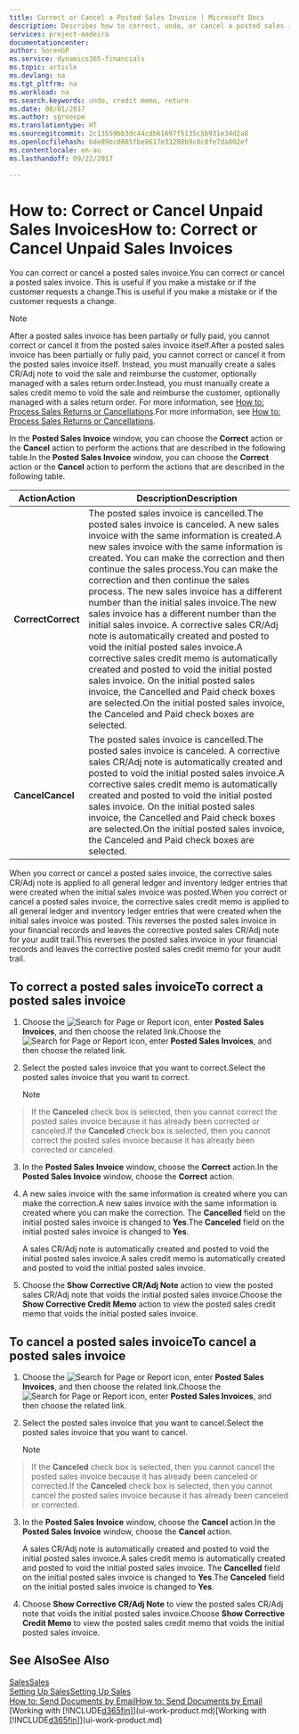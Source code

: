```yaml
---
title: Correct or Cancel a Posted Sales Invoice | Microsoft Docs
description: Describes how to correct, undo, or cancel a posted sales invoice and apply a sales CR/Adj Note.
services: project-madeira
documentationcenter: 
author: SorenGP
ms.service: dynamics365-financials
ms.topic: article
ms.devlang: na
ms.tgt_pltfrm: na
ms.workload: na
ms.search.keywords: undo, credit memo, return
ms.date: 08/01/2017
ms.author: sgroespe
ms.translationtype: HT
ms.sourcegitcommit: 2c13559bb3dc44cdb61697f5135c5b931e34d2a8
ms.openlocfilehash: 6de89bc0865fbe8617e33288b9c0c8fe7da802ef
ms.contentlocale: en-au
ms.lasthandoff: 09/22/2017

---
```

# <a name="how-to-correct-or-cancel-unpaid-sales-invoices"></a><span data-ttu-id="50b89-103">How to: Correct or Cancel Unpaid Sales Invoices</span><span class="sxs-lookup"><span data-stu-id="50b89-103">How to: Correct or Cancel Unpaid Sales Invoices</span></span>
<span data-ttu-id="50b89-104">You can correct or cancel a posted sales invoice.</span><span class="sxs-lookup"><span data-stu-id="50b89-104">You can correct or cancel a posted sales invoice.</span></span> <span data-ttu-id="50b89-105">This is useful if you make a mistake or if the customer requests a change.</span><span class="sxs-lookup"><span data-stu-id="50b89-105">This is useful if you make a mistake or if the customer requests a change.</span></span>

> [!NOTE]  
>   <span data-ttu-id="50b89-106">After a posted sales invoice has been partially or fully paid, you cannot correct or cancel it from the posted sales invoice itself.</span><span class="sxs-lookup"><span data-stu-id="50b89-106">After a posted sales invoice has been partially or fully paid, you cannot correct or cancel it from the posted sales invoice itself.</span></span> <span data-ttu-id="50b89-107">Instead, you must manually create a sales CR/Adj note to void the sale and reimburse the customer, optionally managed with a sales return order.</span><span class="sxs-lookup"><span data-stu-id="50b89-107">Instead, you must manually create a sales credit memo to void the sale and reimburse the customer, optionally managed with a sales return order.</span></span> <span data-ttu-id="50b89-108">For more information, see [How to: Process Sales Returns or Cancellations](sales-how-process-sales-returns-cancellations.md).</span><span class="sxs-lookup"><span data-stu-id="50b89-108">For more information, see [How to: Process Sales Returns or Cancellations](sales-how-process-sales-returns-cancellations.md).</span></span>

<span data-ttu-id="50b89-109">In the **Posted Sales Invoice** window, you can choose the **Correct** action or the **Cancel** action to perform the actions that are described in the following table.</span><span class="sxs-lookup"><span data-stu-id="50b89-109">In the **Posted Sales Invoice** window, you can choose the **Correct** action or the **Cancel** action to perform the actions that are described in the following table.</span></span>

| <span data-ttu-id="50b89-110">Action</span><span class="sxs-lookup"><span data-stu-id="50b89-110">Action</span></span> | <span data-ttu-id="50b89-111">Description</span><span class="sxs-lookup"><span data-stu-id="50b89-111">Description</span></span> |
| --- | --- |
| <span data-ttu-id="50b89-112">**Correct**</span><span class="sxs-lookup"><span data-stu-id="50b89-112">**Correct**</span></span> |<span data-ttu-id="50b89-113">The posted sales invoice is cancelled.</span><span class="sxs-lookup"><span data-stu-id="50b89-113">The posted sales invoice is canceled.</span></span> <span data-ttu-id="50b89-114">A new sales invoice with the same information is created.</span><span class="sxs-lookup"><span data-stu-id="50b89-114">A new sales invoice with the same information is created.</span></span> <span data-ttu-id="50b89-115">You can make the correction and then continue the sales process.</span><span class="sxs-lookup"><span data-stu-id="50b89-115">You can make the correction and then continue the sales process.</span></span> <span data-ttu-id="50b89-116">The new sales invoice has a different number than the initial sales invoice.</span><span class="sxs-lookup"><span data-stu-id="50b89-116">The new sales invoice has a different number than the initial sales invoice.</span></span> <span data-ttu-id="50b89-117">A corrective sales CR/Adj note is automatically created and posted to void the initial posted sales invoice.</span><span class="sxs-lookup"><span data-stu-id="50b89-117">A corrective sales credit memo is automatically created and posted to void the initial posted sales invoice.</span></span> <span data-ttu-id="50b89-118">On the initial posted sales invoice, the Cancelled and Paid check boxes are selected.</span><span class="sxs-lookup"><span data-stu-id="50b89-118">On the initial posted sales invoice, the Canceled and Paid check boxes are selected.</span></span> |
| <span data-ttu-id="50b89-119">**Cancel**</span><span class="sxs-lookup"><span data-stu-id="50b89-119">**Cancel**</span></span> |<span data-ttu-id="50b89-120">The posted sales invoice is cancelled.</span><span class="sxs-lookup"><span data-stu-id="50b89-120">The posted sales invoice is canceled.</span></span> <span data-ttu-id="50b89-121">A corrective sales CR/Adj note is automatically created and posted to void the initial posted sales invoice.</span><span class="sxs-lookup"><span data-stu-id="50b89-121">A corrective sales credit memo is automatically created and posted to void the initial posted sales invoice.</span></span> <span data-ttu-id="50b89-122">On the initial posted sales invoice, the Cancelled and Paid check boxes are selected.</span><span class="sxs-lookup"><span data-stu-id="50b89-122">On the initial posted sales invoice, the Canceled and Paid check boxes are selected.</span></span> |

<span data-ttu-id="50b89-123">When you correct or cancel a posted sales invoice, the corrective sales CR/Adj note is applied to all general ledger and inventory ledger entries that were created when the initial sales invoice was posted.</span><span class="sxs-lookup"><span data-stu-id="50b89-123">When you correct or cancel a posted sales invoice, the corrective sales credit memo is applied to all general ledger and inventory ledger entries that were created when the initial sales invoice was posted.</span></span> <span data-ttu-id="50b89-124">This reverses the posted sales invoice in your financial records and leaves the corrective posted sales CR/Adj note for your audit trail.</span><span class="sxs-lookup"><span data-stu-id="50b89-124">This reverses the posted sales invoice in your financial records and leaves the corrective posted sales credit memo for your audit trail.</span></span>

## <a name="to-correct-a-posted-sales-invoice"></a><span data-ttu-id="50b89-125">To correct a posted sales invoice</span><span class="sxs-lookup"><span data-stu-id="50b89-125">To correct a posted sales invoice</span></span>
1. <span data-ttu-id="50b89-126">Choose the ![Search for Page or Report](media/ui-search/search_small.png "Search for Page or Report icon") icon, enter **Posted Sales Invoices**, and then choose the related link.</span><span class="sxs-lookup"><span data-stu-id="50b89-126">Choose the ![Search for Page or Report](media/ui-search/search_small.png "Search for Page or Report icon") icon, enter **Posted Sales Invoices**, and then choose the related link.</span></span>  
2. <span data-ttu-id="50b89-127">Select the posted sales invoice that you want to correct.</span><span class="sxs-lookup"><span data-stu-id="50b89-127">Select the posted sales invoice that you want to correct.</span></span>

    > [!NOTE]  
>   <span data-ttu-id="50b89-128">If the **Canceled** check box is selected, then you cannot correct the posted sales invoice because it has already been corrected or canceled.</span><span class="sxs-lookup"><span data-stu-id="50b89-128">If the **Canceled** check box is selected, then you cannot correct the posted sales invoice because it has already been corrected or canceled.</span></span>
3. <span data-ttu-id="50b89-129">In the **Posted Sales Invoice** window, choose the **Correct** action.</span><span class="sxs-lookup"><span data-stu-id="50b89-129">In the **Posted Sales Invoice** window, choose the **Correct** action.</span></span>  
4. <span data-ttu-id="50b89-130">A new sales invoice with the same information is created where you can make the correction.</span><span class="sxs-lookup"><span data-stu-id="50b89-130">A new sales invoice with the same information is created where you can make the correction.</span></span> <span data-ttu-id="50b89-131">The **Cancelled** field on the initial posted sales invoice is changed to **Yes**.</span><span class="sxs-lookup"><span data-stu-id="50b89-131">The **Canceled** field on the initial posted sales invoice is changed to **Yes**.</span></span>

    <span data-ttu-id="50b89-132">A sales CR/Adj note is automatically created and posted to void the initial posted sales invoice.</span><span class="sxs-lookup"><span data-stu-id="50b89-132">A sales credit memo is automatically created and posted to void the initial posted sales invoice.</span></span>
5. <span data-ttu-id="50b89-133">Choose the **Show Corrective CR/Adj Note** action to view the posted sales CR/Adj note that voids the initial posted sales invoice.</span><span class="sxs-lookup"><span data-stu-id="50b89-133">Choose the **Show Corrective Credit Memo** action to view the posted sales credit memo that voids the initial posted sales invoice.</span></span>

## <a name="to-cancel-a-posted-sales-invoice"></a><span data-ttu-id="50b89-134">To cancel a posted sales invoice</span><span class="sxs-lookup"><span data-stu-id="50b89-134">To cancel a posted sales invoice</span></span>
1. <span data-ttu-id="50b89-135">Choose the ![Search for Page or Report](media/ui-search/search_small.png "Search for Page or Report icon") icon, enter **Posted Sales Invoices**, and then choose the related link.</span><span class="sxs-lookup"><span data-stu-id="50b89-135">Choose the ![Search for Page or Report](media/ui-search/search_small.png "Search for Page or Report icon") icon, enter **Posted Sales Invoices**, and then choose the related link.</span></span>  
2. <span data-ttu-id="50b89-136">Select the posted sales invoice that you want to cancel.</span><span class="sxs-lookup"><span data-stu-id="50b89-136">Select the posted sales invoice that you want to cancel.</span></span>

    > [!NOTE]  
>   <span data-ttu-id="50b89-137">If the **Canceled** check box is selected, then you cannot cancel the posted sales invoice because it has already been canceled or corrected.</span><span class="sxs-lookup"><span data-stu-id="50b89-137">If the **Canceled** check box is selected, then you cannot cancel the posted sales invoice because it has already been canceled or corrected.</span></span>
3. <span data-ttu-id="50b89-138">In the **Posted Sales Invoice** window, choose the **Cancel** action.</span><span class="sxs-lookup"><span data-stu-id="50b89-138">In the **Posted Sales Invoice** window, choose the **Cancel** action.</span></span>

    <span data-ttu-id="50b89-139">A sales CR/Adj note is automatically created and posted to void the initial posted sales invoice.</span><span class="sxs-lookup"><span data-stu-id="50b89-139">A sales credit memo is automatically created and posted to void the initial posted sales invoice.</span></span> <span data-ttu-id="50b89-140">The **Cancelled** field on the initial posted sales invoice is changed to **Yes**.</span><span class="sxs-lookup"><span data-stu-id="50b89-140">The **Canceled** field on the initial posted sales invoice is changed to **Yes**.</span></span>
4. <span data-ttu-id="50b89-141">Choose **Show Corrective CR/Adj Note** to view the posted sales CR/Adj note that voids the initial posted sales invoice.</span><span class="sxs-lookup"><span data-stu-id="50b89-141">Choose **Show Corrective Credit Memo** to view the posted sales credit memo that voids the initial posted sales invoice.</span></span>

## <a name="see-also"></a><span data-ttu-id="50b89-142">See Also</span><span class="sxs-lookup"><span data-stu-id="50b89-142">See Also</span></span>
[<span data-ttu-id="50b89-143">Sales</span><span class="sxs-lookup"><span data-stu-id="50b89-143">Sales</span></span>](sales-manage-sales.md)  
[<span data-ttu-id="50b89-144">Setting Up Sales</span><span class="sxs-lookup"><span data-stu-id="50b89-144">Setting Up Sales</span></span>](sales-setup-sales.md)  
[<span data-ttu-id="50b89-145">How to: Send Documents by Email</span><span class="sxs-lookup"><span data-stu-id="50b89-145">How to: Send Documents by Email</span></span>](ui-how-send-documents-email.md)  
<span data-ttu-id="50b89-146">[Working with [!INCLUDE[d365fin](includes/d365fin_md.md)]](ui-work-product.md)</span><span class="sxs-lookup"><span data-stu-id="50b89-146">[Working with [!INCLUDE[d365fin](includes/d365fin_md.md)]](ui-work-product.md)</span></span>


